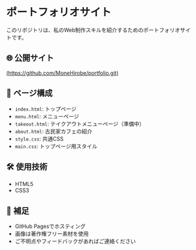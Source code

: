 # ポートフォリオサイト

このリポジトリは、私のWeb制作スキルを紹介するためのポートフォリオサイトです。

## 🌐 公開サイト

[(https://github.com/MoneHirobe/portfolio.git)](https://github.com/MoneHirobe/portfolio.git)

## 📁 ページ構成

- `index.html`: トップページ
- `menu.html`: メニューページ
- `takeout.html`: テイクアウトメニューページ（準備中）
- `about.html`: 古民家カフェの紹介
- `style.css`: 共通CSS
- `main.css`: トップページ用スタイル

## 🛠 使用技術

- HTML5
- CSS3

## 📌 補足

- GitHub Pagesでホスティング
- 画像は著作権フリー素材を使用
- ご不明点やフィードバックがあればご連絡ください
